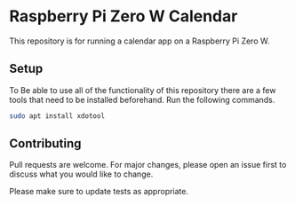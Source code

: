 # Raspberry Pi Zero W Calendar

This repository is for running a calendar app on a Raspberry Pi Zero W.  

## Setup
To Be able to use all of the functionality of this repository there are a few tools that need to be installed beforehand.  Run the following commands.

```bash
sudo apt install xdotool
```


## Contributing
Pull requests are welcome. For major changes, please open an issue first to discuss what you would like to change.

Please make sure to update tests as appropriate.

